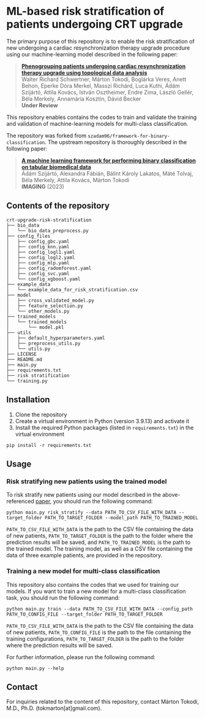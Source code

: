 # ML-based risk stratification of patients undergoing CRT upgrade

The primary purpose of this repository is to enable the risk stratification of new undergoing a cardiac resynchronization therapy upgrade procedure using our machine-learning model described in the following paper:
> [**Phenogrouping patients undergoing cardiac resynchronization therapy upgrade using topological data analysis**](https://www.nature.com/srep/)<br/>
  Walter Richard Schwertner, Márton Tokodi, Boglárka Veres, Anett Behon, Eperke Dóra Merkel, Masszi Richárd, Luca Kuthi, Ádám Szijártó, Attila Kovács, István Osztheimer, Endre Zima, László Gellér, Béla Merkely, Annamária Kosztin, Dávid Becker<br/>
  <b>Under Review</b>

This repository enables contains the codes to train and validate the training and validation of machine-learning models for multi-class classification. 

The repository was forked from `szadam96/framework-for-binary-classification`. The upstream repository is thoroughly described in the following paper:
> [**A machine learning framework for performing binary classification on tabular biomedical data**](https://doi.org/10.1556/1647.2023.00109)<br/>
  Ádám Szijártó, Alexandra Fábián, Bálint Károly Lakatos, Máté Tolvaj, Béla Merkely, Attila Kovács, Márton Tokodi<br/>
  <b>IMAGING</b> (2023)


## Contents of the repository
```
crt-upgrade-risk-stratification
├── bio_data
│   └── bio_data_preprocess.py
├── config_files
│   ├── config_gbc.yaml
│   ├── config_knn.yaml
│   ├── config_logl1.yaml
│   ├── config_logl2.yaml
│   ├── config_mlp.yaml
│   ├── config_radomforest.yaml
│   ├── config_svc.yaml
│   └── config_xgboost.yaml
├── example_data
│   └── example_data_for_risk_stratification.csv
├── model
│   ├── cross_validated_model.py
│   ├── feature_selection.py
│   └── other_models.py
├── trained_models
│   └── trained_models
│       └── model.pkl
├── utils
│   ├── default_hyperparameters.yaml
│   ├── preprocess_utils.py
│   └── utils.py
├── LICENSE
├── README.md
├── main.py
├── requirements.txt
├── risk stratification
└── training.py
```


## Installation
  1) Clone the repository
  2) Create a virtual environment in Python (version 3.9.13) and activate it
  3) Install the required Python packages (listed in `requirements.txt`) in the virtual environment
```
pip install -r requirements.txt
```

## Usage


### Risk stratifying new patients using the trained model

To risk stratify new patients using our model described in the above-referenced [paper](https://www.nature.com/srep/), you should run the following command:
```
python main.py risk_stratify --data PATH_TO_CSV_FILE_WITH_DATA --target_folder PATH_TO_TARGET_FOLDER --model_path PATH_TO_TRAINED_MODEL
```

```PATH_TO_CSV_FILE_WITH_DATA``` is the path to the CSV file containing the data of new patients, ```PATH_TO_TARGET_FOLDER``` is the path to the folder where the prediction results will be saved, and ```PATH_TO_TRAINED_MODEL``` is the path to the trained model. The training model, as well as a CSV file containing the data of three example patients, are provided in the repository.

### Training a new model for multi-class classification

This repository also contains the codes that we used for training our models. If you want to train a new model for a multi-class classification task, you should run the following command:
```
python main.py train --data PATH_TO_CSV_FILE_WITH_DATA --config_path PATH_TO_CONFIG_FILE --target_folder PATH_TO_TARGET_FOLDER
```

```PATH_TO_CSV_FILE_WITH_DATA``` is the path to the CSV file containing the data of new patients, ```PATH_TO_CONFIG_FILE```
is the path to the file containing the training configurations, ```PATH_TO_TARGET_FOLDER``` is the path to the folder where the prediction results will be saved.

For further information, please run the following command: <br>
```
python main.py --help
```

## Contact


For inquiries related to the content of this repository, contact Márton Tokodi, M.D., Ph.D. (tok<!--
-->mar<!--
-->ton[at]gmail.co<!--
-->m).

